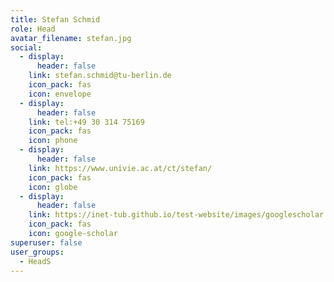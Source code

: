 ```yaml
---
title: Stefan Schmid
role: Head
avatar_filename: stefan.jpg
social:
  - display:
      header: false
    link: stefan.schmid@tu-berlin.de
    icon_pack: fas
    icon: envelope
  - display:
      header: false
    link: tel:+49 30 314 75169
    icon_pack: fas
    icon: phone
  - display:
      header: false
    link: https://www.univie.ac.at/ct/stefan/
    icon_pack: fas
    icon: globe
  - display:
      header: false
    link: https://inet-tub.github.io/test-website/images/googlescholar.png
    icon_pack: fas
    icon: google-scholar
superuser: false
user_groups:
  - HeadS
---
```


